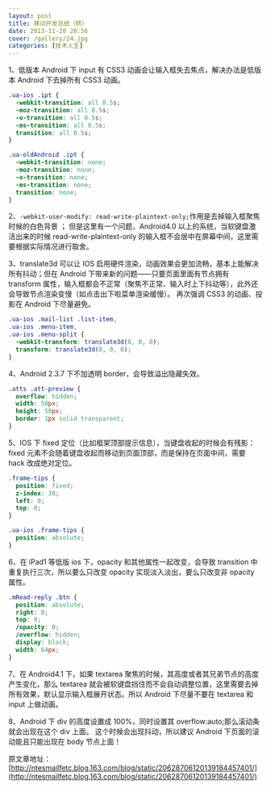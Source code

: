 ```yaml
---
layout: post
title: 移动开发总结（转）
date: 2013-11-20 20:56
cover: /gallery/24.jpg
categories: [技术人生]
---
```


1、低版本 Android 下 input 有 CSS3 动画会让输入框失去焦点，解决办法是低版本 Android 下去掉所有 CSS3 动画。

```css
.ua-ios .ipt {
  -webkit-transition: all 0.5s;
  -moz-transition: all 0.5s;
  -o-transition: all 0.5s;
  -ms-transition: all 0.5s;
  transition: all 0.5s;
}

.ua-oldAndroid .ipt {
  -webkit-transition: none;
  -moz-transition: none;
  -o-transition: none;
  -ms-transition: none;
  transition: none;
}
```

<!--more-->

2、`-webkit-user-modify: read-write-plaintext-only;`作用是去掉输入框聚焦时候的白色背景 ； 但是这里有一个问题，Android4.0 以上的系统，当软键盘激活出来的时候 read-write-plaintext-only 的输入框不会居中在屏幕中间，这里需要根据实际情况进行取舍。

3、translate3d 可以让 IOS 启用硬件渲染，动画效果会更加流畅，基本上能解决所有抖动；但在 Android 下带来新的问题——只要页面里面有节点拥有 transform 属性，输入框都会不正常（聚焦不正常、输入时上下抖动等），此外还会导致节点渲染变慢（如点击出下啦菜单渲染缓慢）。 再次强调 CSS3 的动画、投影在 Android 下尽量避免。

```css
.ua-ios .mail-list .list-item,
.ua-ios .menu-item,
.ua-ios .menu-split {
  -webkit-transform: translate3d(0, 0, 0);
  transform: translate3d(0, 0, 0);
}
```

4、Android 2.3.7 下不加透明 border，会导致溢出隐藏失效。

```css
.atts .att-preview {
  overflow: hidden;
  width: 50px;
  height: 50px;
  border: 1px solid transparent;
}
```

5、IOS 下 fixed 定位（比如框架顶部提示信息），当键盘收起的时候会有残影：fixed 元素不会随着键盘收起而移动到页面顶部，而是保持在页面中间，需要 hack 改成绝对定位。

```css
.frame-tips {
  position: fixed;
  z-index: 30;
  left: 0;
  top: 0;
}

.ua-ios .frame-tips {
  position: absolute;
}
```

6、在 iPad1 等低版 ios 下，opacity 和其他属性一起改变，会导致 transition 中重复执行三次，所以要么只改变 opacity 实现淡入淡出，要么只改变非 opacity 属性。

```css
.mRead-reply .btn {
  position: absolute;
  right: 0;
  top: 0;
  /opacity: 0;
  /overflow: hidden;
  display: block;
  width: 64px;
}
```

7、在 Android4.1 下，如果 textarea 聚焦的时候，其高度或者其兄弟节点的高度产生变化，那么 textarea 就会被软键盘挡住而不会自动调整位置，这里需要去掉所有效果，默认显示输入框展开状态。所以 Android 下尽量不要在 textarea 和 input 上做动画。

8、Android 下 div 的高度设置成 100%，同时设置其 overflow:auto;那么滚动条就会出现在这个 div 上面。 这个时候会出现抖动，所以建议 Android 下页面的滚动能且只能出现在 body 节点上面！

原文章地址：[http://ntesmailfetc.blog.163.com/blog/static/20628706120139184457401/](http://ntesmailfetc.blog.163.com/blog/static/20628706120139184457401/)
